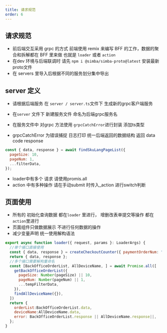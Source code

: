 ```yaml
---
title: 请求规范
order: 6
---
```


## 请求规范

- 前后端交互采用 grpc 的方式 前端使用 remix 来编写 BFF 的工作，数据的聚合和拆解都在 BFF 里来做 也就是 `loader` 或者 `action`
- 在dev 环境与后端联调时 请先 `npm i @simba/simba-proto@latest` 安装最新proto文件
- 在 servers 里导入后根据不同的服务划分集中导出

## server 定义

- 请根据后端服务 在 `server / server.ts`文件下 生成新的grpc客户端服务
- 在`server` 文件下 新建服务文件 命名为后端grpc服务名
- 在服务文件中 对grpc 方法使用 `grpcCatchError`进行封装 添加ts类型

- grpcCatchError 为错误捕捉 日志打印 统一后端返回的数据结构 返回 data code response

```js
const { data, response } = await findSkuLangPageList({
  pageSize: 10,
  pageNum: 1,
  ...filterData,
});
```

- loader中有多个 请求 请使用promis.all
- action 中有多种操作 请在手动submit 时传入\_action 进行switch判断

## 页面使用

- 所有的 初始化查询数据 都在`loader` 里进行， 增删改表单提交等操作 都在 `action`里进行
- 页面组件只做数据展示 不进行任何数据的操作
- 减少变量声明 统一使用解构语法

```js
export async function loader({ request, params }: LoaderArgs) {
  //单个接口直接使用
  const { data, response } = createCheckoutCounter({ paymentOrderNum: "22" });
  return { data, response };
  //多个接口需要解构重命名
  const [BackOfficeOrderList, AllDeviceName, ] = await Promise.all([
    getBackOfficeOrderList({
      pageSize: Number(pageSize) || 10,
      pageNum: Number(pageNum) || 1,
      ...tempFilterData,
    }),
    findAllDeviceName({}),
  ])
  return {
    orderList:BackOfficeOrderList.data,
    deviceName:AllDeviceName.data,
    error: BackOfficeOrderList.response || AllDeviceName.response||,
  };
}
```

